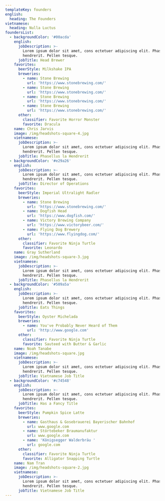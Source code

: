 ```yaml
---
templateKey: founders
english:
  heading: The Founders
vietnamese:
  heading: Nulla Luctus
foundersList:
  - backgroundColor: '#00acda'
    english:
      jobDescription: >-
        Lorem ipsum dolor sit amet, cons ectetuer adipiscing elit. Phasellus
        hendrerit. Pellen tesque.
      jobTitle: Head Brewer
    favorites:
      beerStyle: Milkshake IPA
      breweries:
        - name: Stone Brewing
          url: 'https://www.stonebrewing.com/'
        - name: Stone Brewing
          url: 'https://www.stonebrewing.com/'
        - name: Stone Brewing
          url: 'https://www.stonebrewing.com/'
        - name: Stone Brewing
          url: 'https://www.stonebrewing.com/'
      other:
        classifier: Favorite Horror Monster
        favorite: Dracula
    name: Chris Jarvis
    image: /img/headshots-square-4.jpg
    vietnamese:
      jobDescription: >-
        Lorem ipsum dolor sit amet, cons ectetuer adipiscing elit. Phasellus
        hendrerit. Pellen tesque.
      jobTitle: Phasellus la Hendrerit
  - backgroundColor: '#e29a26'
    english:
      jobDescription: >-
        Lorem ipsum dolor sit amet, cons ectetuer adipiscing elit. Phasellus
        hendrerit. Pellen tesque.
      jobTitle: Director of Operations
    favorites:
      beerStyle: Imperial Ultralight Radler
      breweries:
        - name: Stone Brewing
          url: 'https://www.stonebrewing.com/'
        - name: Dogfish Head
          url: 'https://www.dogfish.com/'
        - name: Victory Brewing Company
          url: 'https://www.victorybeer.com/'
        - name: Flying Dog Brewery
          url: 'https://www.flyingdog.com/'
      other:
        classifier: Favorite Ninja Turtle
        favorite: Leonardo
    name: Gray Sutherland
    image: /img/headshots-square-3.jpg
    vietnamese:
      jobDescription: >-
        Lorem ipsum dolor sit amet, cons ectetuer adipiscing elit. Phasellus
        hendrerit. Pellen tesque.
      jobTitle: Phasellus la Hendrerit
  - backgroundColor: '#509a5a'
    english:
      jobDescription: >-
        Lorem ipsum dolor sit amet, cons ectetuer adipiscing elit. Phasellus
        hendrerit. Pellen tesque.
      jobTitle: Eats Things
    favorites:
      beerStyle: Oyster Michelada
      breweries:
        - name: You've Probably Never Heard of Them
          url: 'http://www.google.com'
      other:
        classifier: Favorite Ninja Turtle
        favorite: Sauteed with Butter & Garlic
    name: Noah Tanabe
    image: /img/headshots-square.jpg
    vietnamese:
      jobDescription: >-
        Lorem ipsum dolor sit amet, cons ectetuer adipiscing elit. Phasellus
        hendrerit. Pellen tesque.
      jobTitle: Vietnamese Job Title
  - backgroundColor: '#c74548'
    english:
      jobDescription: >-
        Lorem ipsum dolor sit amet, cons ectetuer adipiscing elit. Phasellus
        hendrerit. Pellen tesque.
      jobTitle: Has a Fancy Title
    favorites:
      beerStyle: Pumpkin Spice Latte
      breweries:
        - name: Gasthaus & Gosebrauerei Bayerischer Bahnhof
          url: www.google.com
        - name: Störtebeker Braumanufaktur
          url: www.google.com
        - name: 'Königsegger Walderbräu '
          url: google.com
      other:
        classifier: Favorite Ninja Turtle
        favorite: Alligator Snapping Turtle
    name: Nam Tran
    image: /img/headshots-square-2.jpg
    vietnamese:
      jobDescription: >-
        Lorem ipsum dolor sit amet, cons ectetuer adipiscing elit. Phasellus
        hendrerit. Pellen tesque.
      jobTitle: Vietnamese Job Title
---
```


